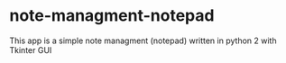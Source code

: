 # note-managment-notepad
This app is a simple note managment (notepad) written in python 2 with Tkinter GUI
